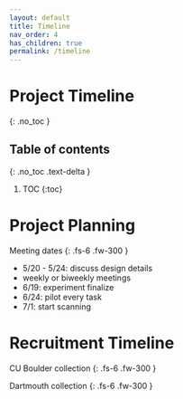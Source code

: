 ```yaml
---
layout: default
title: Timeline
nav_order: 4
has_children: true
permalink: /timeline
---
```

# Project Timeline
{: .no_toc }

## Table of contents
{: .no_toc .text-delta }

1. TOC
{:toc}


# Project Planning

Meeting dates
{: .fs-6 .fw-300 }

* 5/20 - 5/24: discuss design details
* weekly or biweekly meetings
* 6/19: experiment finalize
* 6/24: pilot every task
* 7/1: start scanning

# Recruitment Timeline

CU Boulder collection
{: .fs-6 .fw-300 }

Dartmouth collection
{: .fs-6 .fw-300 }
